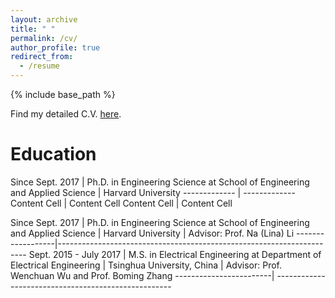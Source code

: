 ```yaml
---
layout: archive
title: " "
permalink: /cv/
author_profile: true
redirect_from:
  - /resume
---
```


{% include base_path %}

Find my detailed C.V. [here]().

Education
======

  Since Sept. 2017  | Ph.D. in Engineering Science at School of Engineering and Applied Science
                    | Harvard University
  ------------- | -------------
  Content Cell  | Content Cell
  Content Cell  | Content Cell
  
Since Sept. 2017  | Ph.D. in Engineering Science at School of Engineering and Applied Science
                  | Harvard University
                  | Advisor: Prof. Na (Lina) Li
------------------|----------------------------------------------------------------------
Sept. 2015 - July 2017  | M.S. in Electrical Engineering at Department of Electrical Engineering
                        | Tsinghua University, China
                        | Advisor: Prof. Wenchuan Wu and Prof. Boming Zhang
------------------------| ----------------------------------------------------
  

